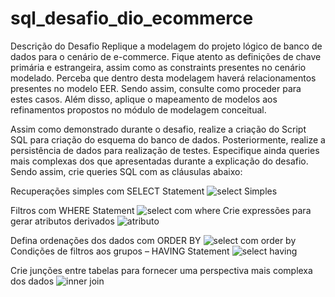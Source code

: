 # sql_desafio_dio_ecommerce
Descrição do Desafio
Replique a modelagem do projeto lógico de banco de dados para o cenário de e-commerce. Fique atento as definições de chave primária e estrangeira, assim como as constraints presentes no cenário modelado. Perceba que dentro desta modelagem haverá relacionamentos presentes no modelo EER. Sendo assim, consulte como proceder para estes casos. Além disso, aplique o mapeamento de modelos aos refinamentos propostos no módulo de modelagem conceitual.

Assim como demonstrado durante o desafio, realize a criação do Script SQL para criação do esquema do banco de dados. Posteriormente, realize a persistência de dados para realização de testes. Especifique ainda queries mais complexas dos que apresentadas durante a explicação do desafio. Sendo assim, crie queries SQL com as cláusulas abaixo:

Recuperações simples com SELECT Statement
![select Simples](https://github.com/caiogp/sql_desafio_dio_ecommerce/assets/34754694/564dafcf-3414-425c-9abd-5cf9d638f66f)

Filtros com WHERE Statement
![select com where](https://github.com/caiogp/sql_desafio_dio_ecommerce/assets/34754694/d97a44bd-edc0-4a50-ba30-f9b250b85022)
Crie expressões para gerar atributos derivados
![atributo](https://github.com/caiogp/sql_desafio_dio_ecommerce/assets/34754694/52ef82fc-fd6a-47fb-991e-11afd076f734)

Defina ordenações dos dados com ORDER BY
![select com order by](https://github.com/caiogp/sql_desafio_dio_ecommerce/assets/34754694/b5974325-7182-4eeb-9c1b-9efdd61d9ae9)
Condições de filtros aos grupos – HAVING Statement
![select having](https://github.com/caiogp/sql_desafio_dio_ecommerce/assets/34754694/bc3c1420-e9d1-4de6-8822-fbaa30fa3d3a)

Crie junções entre tabelas para fornecer uma perspectiva mais complexa dos dados
![inner join](https://github.com/caiogp/sql_desafio_dio_ecommerce/assets/34754694/797b36e0-4621-44d5-b08b-354e4f26b622)



